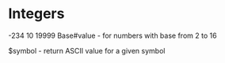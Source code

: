 Integers
========

-234 10 19999
Base#value - for numbers with base from 2 to 16

$symbol - return ASCII value for a given symbol

